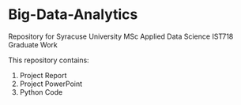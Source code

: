 # Big-Data-Analytics
Repository for Syracuse University MSc Applied Data Science IST718 Graduate Work

This repository contains:
1. Project Report
2. Project PowerPoint
3. Python Code

